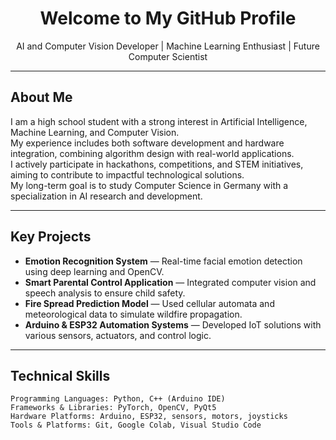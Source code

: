 <h1 align="center">Welcome to My GitHub Profile</h1>

<p align="center">
AI and Computer Vision Developer | Machine Learning Enthusiast | Future Computer Scientist
</p>

---

## About Me
I am a high school student with a strong interest in Artificial Intelligence, Machine Learning, and Computer Vision.  
My experience includes both software development and hardware integration, combining algorithm design with real-world applications.  
I actively participate in hackathons, competitions, and STEM initiatives, aiming to contribute to impactful technological solutions.  
My long-term goal is to study Computer Science in Germany with a specialization in AI research and development.

---

## Key Projects
- **Emotion Recognition System** — Real-time facial emotion detection using deep learning and OpenCV.
- **Smart Parental Control Application** — Integrated computer vision and speech analysis to ensure child safety.
- **Fire Spread Prediction Model** — Used cellular automata and meteorological data to simulate wildfire propagation.
- **Arduino & ESP32 Automation Systems** — Developed IoT solutions with various sensors, actuators, and control logic.

---

## Technical Skills
```plaintext
Programming Languages: Python, C++ (Arduino IDE)
Frameworks & Libraries: PyTorch, OpenCV, PyQt5
Hardware Platforms: Arduino, ESP32, sensors, motors, joysticks
Tools & Platforms: Git, Google Colab, Visual Studio Code
